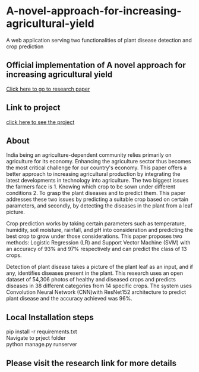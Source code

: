 # A-novel-approach-for-increasing-agricultural-yield
 A web application serving two functionalities of plant disease detection and crop prediction

## Official implementation of A novel approach for increasing agricultural yield
[Click here to go to research paper](https://indjst.org/articles/an-artificial-intelligence-based-approach-for-increasing-agricultural-yield)

## Link to project
[click here to see the project](https://crop-plant.herokuapp.com/)


## About
India being an agriculture-dependent community relies primarily on agriculture for its economy. Enhancing the agriculture sector thus becomes the most critical challenge for our country's economy. This paper offers a better approach to increasing agricultural production by integrating the latest developments in technology into agriculture. The two biggest issues the farmers face is 1. Knowing which crop to be sown under different conditions 2. To grasp the plant diseases and to predict them. This paper addresses these two issues by predicting a suitable crop based on certain parameters, and secondly, by detecting the diseases in the plant from a leaf picture.

Crop prediction works by taking certain parameters such as temperature, humidity, soil moisture, rainfall, and pH into consideration and predicting the best crop to grow under those considerations. This paper proposes two methods: Logistic Regression (LR) and Support Vector Machine (SVM) with an accuracy of 93% and 97% respectively and can predict the class of 13 crops.


Detection of plant disease takes a picture of the plant leaf as an input, and if any, identifies diseases present in the plant. This research uses an open dataset of 54,306 photos of healthy and diseased crops and predicts diseases in 38 different categories from 14 specific crops. The system uses Convolution Neural Network (CNN)with ResNet152 architecture to predict plant disease and the accuracy achieved was 96%.

## Local Installation steps
pip install -r requirements.txt <br>
Navigate to prject folder <br>
python manage.py runserver <br>

## Please visit the research link for more details
